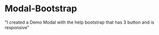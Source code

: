 # Modal-Bootstrap
"I created a Demo Modal with the help bootstrap that has 3 button and is responsive"
